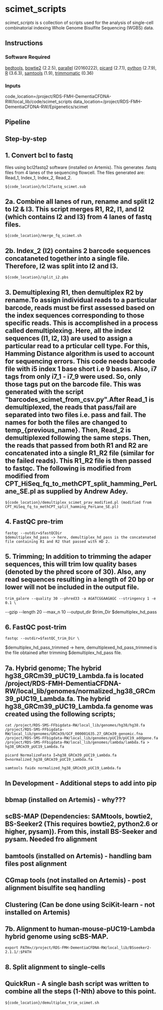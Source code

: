 # scimet_scripts
_scimet_scripts_ is s collection of scripts used for the analysis of single-cell combinatorial indexing Whole Genome Bisulfite Sequencing (WGBS) data.

## Instructions

### Software Required

[bedtools](https://bedtools.readthedocs.io/en/latest/),
[bowtie2](http://bowtie-bio.sourceforge.net/bowtie2/index.shtml) (2.2.5),
[parallel](https://www.gnu.org/software/parallel/) (20160222),
[picard](https://broadinstitute.github.io/picard/) (2.7.1),
[](http://pellegrini-legacy.mcdb.ucla.edu/bs_seeker2/)
[python](https://www.python.org/) (2.7.9),
[R](https://www.r-project.org/) (3.6.3),
[samtools](http://www.htslib.org/) (1.9),
[trimmomatic](http://www.usadellab.org/cms/?page=trimmomatic) (0.36)

### Inputs
code_location=/project/RDS-FMH-DementiaCFDNA-RW/local_lib/code/scimet_scripts
data_location=/project/RDS-FMH-DementiaCFDNA-RW/Epigenetics/scimet

## Pipeline

## Step-by-step

## 1. Convert bcl to fastq 
files using bcl2fastq2 software (installed on Artemis). This generates .fastq files from 4 lanes of the sequencing flowcell. The files generated are: Read_1, Index_1, Index_2, Read_2.  

	${code_location}/bcl2fastq_scimet.sub


## 2a. Combine all lanes of run, rename and split I2 to I2 & I3. This script merges R1, R2, I1, and I2 (which contains I2 and I3) from 4 lanes of fastq files.
	
	${code_location}/merge_fq_scimet.sh 

## 2b. Index_2 (I2) contains 2 barcode sequences concataneted together into a single file. Therefore, I2 was split into I2 and I3.

	${code_location}/split_i2.pbs

## 3. Demultiplexing R1, then demultiplex R2 by rename.To assign individual reads to a particular barcode, reads must be first assessed based on the index sequences corresponding to those specific reads. This is accomplished in a process called demultiplexing. Here, all the index sequences (I1, I2, I3) are used to assign a particular read to a prticular cell type. For this, Hamming Distance algorithm is used to account for sequencing errors. This code needs barcode file with i5 index 1 base short i.e 9 bases. Also, i7 tags from only i7_1 - i7_9 were used. So, only those tags put on the barcode file. This was generated with the script "barcodes_scimet_from_csv.py".After Read_1 is demultiplexed, the reads that pass/fail are separated into two files i.e. pass and fail. The names for both the files are changed to temp_{previous_name}. Then, Read_2 is demultiplexed following the same steps. Then, the reads that passed from both R1 and R2 are concatenated into a single R1_R2 file (similar for the failed reads). This R1_R2 file is then passed to fastqc.  The following is modified from modified from CPT_HiSeq_fq_to_methCPT_split_hamming_PerLane_SE.pl as supplied by Andrew Adey.

	${code_location}/demultiplex_scimet_prav_modified.pl (modified from CPT_HiSeq_fq_to_methCPT_split_hamming_PerLane_SE.pl)

## 4. FastQC pre-trim
	
	fastqc --outdir=$fastQCDir
  	$demultiplex_hd_pass -> here, demultiplex_hd_pass is the concatenated file containing R1 and R2 that passed with HD 2.  

## 5. Trimming; In addition to trimming the adaper sequences, this will trim low quality bases (denoted by the phred score of 30). Also, any read sequences resulting in a length of 20 bp or lower will not be included in the output file.  
	
	trim_galore --quality 30 --phred33 -a AGATCGGAAGAGC --stringency 1 -e 0.1 \
  --gzip --length 20 --max_n 10 --output_dir $trim_Dir $demultiplex_hd_pass


## 6. FastQC post-trim
	fastqc --outdir=$fastQC_trim_Dir \
  $demultiplex_hd_pass_trimmed -> here, demultiplexed_hd_pass_trimmed is the file obtained after trimming $demultiplex_hd_pass file. 


## 7a. Hybrid genome; The hybrid hg38_GRCm39_pUC19_Lambda.fa is located /project/RDS-FMH-DementiaCFDNA-RW/local_lib/genomes/normalized_hg38_GRCm39_pUC19_Lambda.fa. The hybrid hg38_GRCm39_pUC19_Lambda.fa genome was created using the following scripts;
	
	cat /project/RDS-SMS-FFbigdata-RW/local_lib/genomes/hg38/hg38.fa /project/RDS-SMS-FFbigdata-RW/local_lib/genomes/GRCm39/GCF_000001635.27_GRCm39_genomic.fna /project/RDS-SMS-FFbigdata-RW/local_lib/genomes/pUC19/pUC19_addgene.fa /project/RDS-SMS-FFbigdata-RW/local_lib/genomes/lambda/lambda.fa > hg38_GRCm39_pUC19_Lambda.fa

	picard NormalizeFasta I=hg38_GRCm39_pUC19_Lambda.fa O=normalized_hg38_GRCm39_pUC19_Lambda.fa

	samtools faidx normalized_hg38_GRCm39_pUC19_Lambda.fa


## In Development - Additional steps to add into pip
## bbmap (installed on Artemis) - why???
## scBS-MAP (Dependencies: SAMtools, bowtie2, BS-Seeker2 (This requires bowtie2, python2.6 or higher, pysam)). From this, install BS-Seeker and pysam. Needed fro alignment
## bamtools (installed on Artemis)  - handling bam files post alignment
## CGmap tools (not installed on Artemis) - post alignment bisulfite seq handling
## Clustering (Can be done using SciKit-learn - not installed on Artemis)

## 7b. Alignment to human-mouse-pUC19-Lambda hybrid genome using scBS-MAP. 
	
	export PATH=//project/RDS-FMH-DementiaCFDNA-RW/local_lib/BSseeker2-2.1.1/:$PATH

## 8. Split alignment to single-cells


## QuickRun - A single bash script was written to combine all the steps (1-Nth) above to this point. 
	
	${code_location}/demultiplex_trim_scimet.sh
